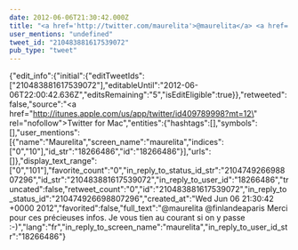 ```yaml
---
date: 2012-06-06T21:30:42.000Z
title: "<a href='http://twitter.com/maurelita'>@maurelita</a> <a href='http://twitter.com/finlandeaparis'>@finlandeaparis</a> Merci pour ces précieuses infos. Je vous tien au courant si on y passe :-)″"
user_mentions: "undefined"
tweet_id: "210483881617539072"
pub_type: "tweet"
---
```

{"edit_info":{"initial":{"editTweetIds":["210483881617539072"],"editableUntil":"2012-06-06T22:00:42.636Z","editsRemaining":"5","isEditEligible":true}},"retweeted":false,"source":"<a href=\"http://itunes.apple.com/us/app/twitter/id409789998?mt=12\" rel=\"nofollow\">Twitter for Mac</a>","entities":{"hashtags":[],"symbols":[],"user_mentions":[{"name":"Maurelita","screen_name":"maurelita","indices":["0","10"],"id_str":"18266486","id":"18266486"}],"urls":[]},"display_text_range":["0","101"],"favorite_count":"0","in_reply_to_status_id_str":"210474926698807296","id_str":"210483881617539072","in_reply_to_user_id":"18266486","truncated":false,"retweet_count":"0","id":"210483881617539072","in_reply_to_status_id":"210474926698807296","created_at":"Wed Jun 06 21:30:42 +0000 2012","favorited":false,"full_text":"@maurelita @finlandeaparis Merci pour ces précieuses infos. Je vous tien au courant si on y passe :-)","lang":"fr","in_reply_to_screen_name":"maurelita","in_reply_to_user_id_str":"18266486"}
